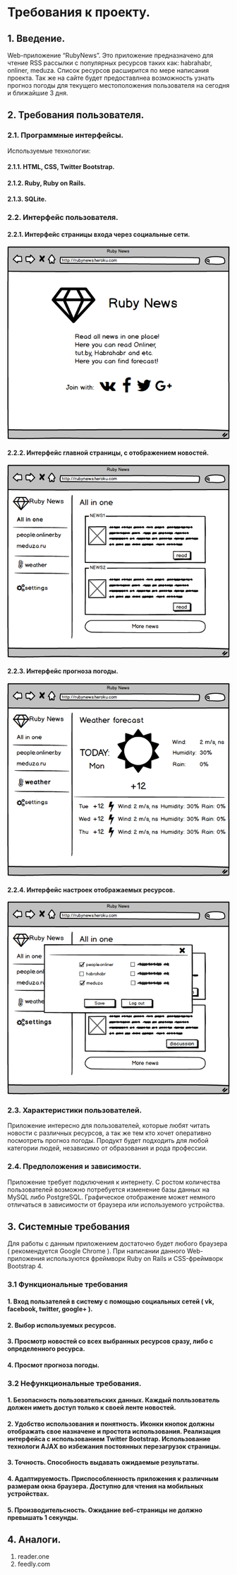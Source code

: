 # Требования к проекту.
## 1. Введение.
Web-приложение “RubyNews”.
Это приложение предназначено для чтение RSS рассылки с популярных ресурсов таких как: habrahabr, onliner, meduza. Список ресурсов расширится по мере написания проекта. Так же на сайте будет предоставлнеа возможность узнать прогноз погоды для текущего местоположения пользователя на сегодня и ближайшие 3 дня.   
## 2. Требования пользователя.
### 2.1. Программные интерфейсы.   
Используемые технологии:  
#### 2.1.1. HTML, CSS, Twitter Bootstrap.  
#### 2.1.2. Ruby, Ruby on Rails.  
#### 2.1.3. SQLite. 
### 2.2. Интерфейс пользователя.
#### 2.2.1. Интерфейс страницы входа через социальные сети. 
![alt text](https://github.com/ml-dalos/RubyNews/blob/master/mockups/Welcome%20mockup.png)
#### 2.2.2. Интерфейс главной страницы, с отображением новостей.
![alt text](https://github.com/ml-dalos/RubyNews/blob/master/mockups/Main%20mockup.png)
#### 2.2.3. Интерфейс прогноза погоды.
![alt text](https://github.com/ml-dalos/RubyNews/blob/master/mockups/Weather%20mockup.png)
#### 2.2.4. Интерфейс настроек отображаемых ресурсов.

![alt text](https://github.com/ml-dalos/RubyNews/blob/master/mockups/Settings%20mockup.png)
### 2.3. Характеристики пользователей.
Приложение интересно для пользователей, которые любят читать новости с различных ресурсов, а так же тем кто хочет оперативно посмотреть прогноз погоды.
Продукт будет подходить для любой категории людей, независимо от образования и рода профессии.

### 2.4. Предположения и зависимости.
Приложение требует подключения к интернету. 
С ростом количества пользователей возможно потребуется изменение базы данных на MySQL либо PostgreSQL.
Графическое отображение может немного отличаться в зависимости от браузера или используемого устройства. 

## 3. Системные требования
Для работы с данным приложением достаточно будет любого браузера ( рекомендуется Google Chrome ). При написании данного Web-приложения используются фреймворк Ruby on Rails и CSS-фреймворк Bootstrap 4.
### 3.1	Функциональные требования
#### 1. Вход пользателей в систему с помощью социальных сетей ( vk, facebook, twitter, google+ ).
#### 2. Выбор используемых ресурсов.
#### 3. Просмотр новостей со всех выбранных ресурсов сразу, либо с определенного ресурса.
#### 4. Просмот прогноза погоды.

### 3.2 Нефункциональные требования.
#### 1. Безопасность пользовательских данных. Каждый полльзователь должен иметь доступ только к своей ленте новостей.
#### 2. Удобство использования и понятность. Иконки кнопок должны отображать свое назначене и простота использования. Реализация интерфейса с использованием Twitter Bootstrap. Использование технологи AJAX во избежания постоянных перезагрузок страницы.
#### 3. Точность. Способность выдавать ожидаемые результаты. 
#### 4. Адаптируемость. Приспособленность приложения к различным размерам окна браузера. Доступно для чтения на мобильных устройствах.
#### 5. Производительсность. Ожидание веб-страницы не должно превышать 1 секунды.

## 4. Аналоги.
1. reader.one
2. feedly.com
